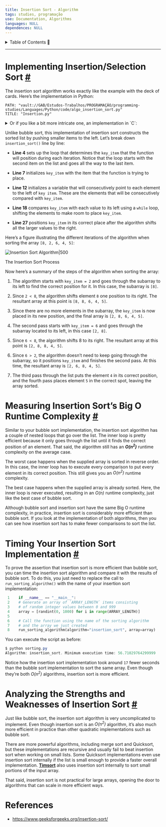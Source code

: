 ```yaml
---
title: Insertion Sort - Algorithm
tags: studies, programação
use: Documentation, Algorithms
languages: NULL
dependences: NULL
---
```


<details> <summary>Table of Contents 🔖</summary>

- [Implementing Insertion/Selection Sort #](#implementing-insertionselection-sort-)
- [Measuring Insertion Sort’s Big O Runtime Complexity #](#measuring-insertion-sorts-big-o-runtime-complexity-)
- [Timing Your Insertion Sort Implementation #](#timing-your-insertion-sort-implementation-)
- [Analyzing the Strengths and Weaknesses of Insertion Sort #](#analyzing-the-strengths-and-weaknesses-of-insertion-sort-)
- [References](#references)

</details>

---


# Implementing Insertion/Selection Sort [#](https://realpython.com/sorting-algorithms-python//#implementing-insertion-sort-in-python "Permanent link")

The insertion sort algorithm works exactly like the example with the deck of cards. Here’s the implementation in Python:

```embed-cpp
PATH: "vault://GAB/Estudos-Trabalhos/PROGRAMAÇÃO/programming-studies/Languages/Python/code/algo_insertion_sort.py"
TITLE: "Insertion.py"
```

<details> <summary>Or if you like a bit more intricate one, an implementation in `C`:</summary>

```embed-cpp
PATH: "vault://GAB/Estudos-Trabalhos/PROGRAMAÇÃO/programming-studies/Languages/C/code/algo_insertion_sort.c"
TITLE: "Insertion.c"
```

</details>

Unlike bubble sort, this implementation of insertion sort constructs the sorted list by pushing smaller items to the left. Let’s break down `insertion_sort()` line by line:

-   **Line 4** sets up the loop that determines the `key_item` that the function will position during each iteration. Notice that the loop starts with the second item on the list and goes all the way to the last item.

-   **Line 7** initializes `key_item` with the item that the function is trying to place.
   
-   **Line 12** initializes a variable that will consecutively point to each element to the left of `key item`. These are the elements that will be consecutively compared with `key_item`.
   
-   **Line 18** compares `key_item` with each value to its left using a `while` loop, shifting the elements to make room to place `key_item`.
   
-   **Line 27** positions `key_item` in its correct place after the algorithm shifts all the larger values to the right.
   
Here’s a figure illustrating the different iterations of the algorithm when sorting the array `[8, 2, 6, 4, 5]`:

![Insertion Sort Algorithm|500](https://files.realpython.com/media/python-sorting-algorithms-insertion-sort.a102f819b3d7.png)

The Insertion Sort Process

Now here’s a summary of the steps of the algorithm when sorting the array:

1.  The algorithm starts with `key_item = 2` and goes through the subarray to its left to find the correct position for it. In this case, the subarray is `[8]`.

2.  Since `2 < 8`, the algorithm shifts element `8` one position to its right. The resultant array at this point is `[8, 8, 6, 4, 5]`.
   
3.  Since there are no more elements in the subarray, the `key_item` is now placed in its new position, and the final array is `[2, 8, 6, 4, 5]`.
   
4.  The second pass starts with `key_item = 6` and goes through the subarray located to its left, in this case `[2, 8]`.
   
5.  Since `6 < 8`, the algorithm shifts 8 to its right. The resultant array at this point is `[2, 8, 8, 4, 5]`.
   
6.  Since `6 > 2`, the algorithm doesn’t need to keep going through the subarray, so it positions `key_item` and finishes the second pass. At this time, the resultant array is `[2, 6, 8, 4, 5]`.
   
7.  The third pass through the list puts the element `4` in its correct position, and the fourth pass places element `5` in the correct spot, leaving the array sorted.   

# Measuring Insertion Sort’s Big O Runtime Complexity [#](https://realpython.com/sorting-algorithms-python//#measuring-insertion-sorts-big-o-runtime-complexity "Permanent link")

Similar to your bubble sort implementation, the insertion sort algorithm has a couple of nested loops that go over the list. The inner loop is pretty efficient because it only goes through the list until it finds the correct position of an element. That said, the algorithm still has an **_O(n<sup>2</sup>)_** runtime complexity on the average case.

The worst case happens when the supplied array is sorted in reverse order. In this case, the inner loop has to execute every comparison to put every element in its correct position. This still gives you an _O(n<sup>2</sup>)_ runtime complexity.

The best case happens when the supplied array is already sorted. Here, the inner loop is never executed, resulting in an _O(n)_ runtime complexity, just like the best case of bubble sort.

Although bubble sort and insertion sort have the same Big O runtime complexity, in practice, insertion sort is considerably more efficient than bubble sort. If you look at the implementation of both algorithms, then you can see how insertion sort has to make fewer comparisons to sort the list.

# Timing Your Insertion Sort Implementation [#](https://realpython.com/sorting-algorithms-python//#timing-your-insertion-sort-implementation "Permanent link")

To prove the assertion that insertion sort is more efficient than bubble sort, you can time the insertion sort algorithm and compare it with the results of bubble sort. To do this, you just need to replace the call to `run_sorting_algorithm()` with the name of your insertion sort implementation:

```python
 1    if __name__ == "__main__":
 2    # Generate an array of `ARRAY_LENGTH` items consisting
 3    # of random integer values between 0 and 999
 4    array = [randint(0, 1000) for i in range(ARRAY_LENGTH)]
 5
 6    # Call the function using the name of the sorting algorithm
 7    # and the array we just created
 8    run_sorting_algorithm(algorithm="insertion_sort", array=array)

```

You can execute the script as before:

```powershell
$ python sorting.py
Algorithm: insertion_sort. Minimum execution time: 56.71029764299999
```

Notice how the insertion sort implementation took around `17` fewer seconds than the bubble sort implementation to sort the same array. Even though they’re both _O(n<sup>2</sup>)_ algorithms, insertion sort is more efficient.

# Analyzing the Strengths and Weaknesses of Insertion Sort [#](https://realpython.com/sorting-algorithms-python//#analyzing-the-strengths-and-weaknesses-of-insertion-sort "Permanent link")

Just like bubble sort, the insertion sort algorithm is very uncomplicated to implement. Even though insertion sort is an _O(n<sup>2</sup>)_ algorithm, it’s also much more efficient in practice than other quadratic implementations such as bubble sort.

There are more powerful algorithms, including merge sort and Quicksort, but these implementations are recursive and usually fail to beat insertion sort when working on small lists. Some Quicksort implementations even use insertion sort internally if the list is small enough to provide a faster overall implementation. [**Timsort**](https://en.wikipedia.org/wiki/Timsort) also uses insertion sort internally to sort small portions of the input array.

That said, insertion sort is not practical for large arrays, opening the door to algorithms that can scale in more efficient ways.

# References

- https://www.geeksforgeeks.org/insertion-sort/
